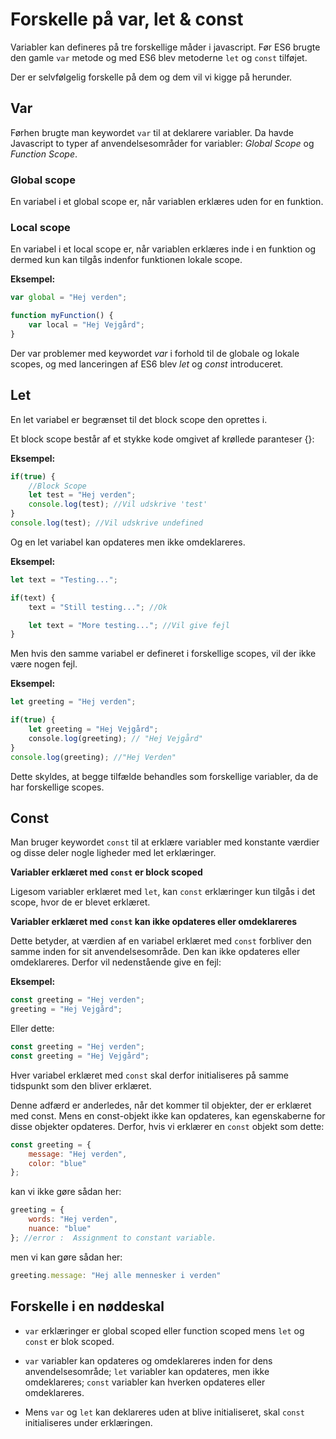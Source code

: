 # Forskelle på var, let & const

Variabler kan defineres på tre forskellige måder i javascript. Før ES6 brugte den gamle `var` metode og med ES6 blev metoderne `let` og `const` tilføjet. 

Der er selvfølgelig forskelle på dem og dem vil vi kigge på herunder.

## Var

Førhen brugte man keywordet `var` til at deklarere variabler. Da havde Javascript to typer af anvendelsesområder for variabler: *Global Scope* og *Function Scope*.

### Global scope

En variabel i et global scope er, når variablen erklæres uden for en funktion.

### Local scope

En variabel i et local scope er, når variablen erklæres inde i en funktion og dermed kun kan tilgås indenfor funktionen lokale scope.

**Eksempel:**

```javascript
var global = "Hej verden";

function myFunction() {
    var local = "Hej Vejgård";
}
```
Der var problemer med keywordet *var* i forhold til de globale og lokale scopes, og med lanceringen af ES6 blev *let* og *const* introduceret.

## Let 

En let variabel er begrænset til det block scope den oprettes i. 

Et block scope består af et stykke kode omgivet af krøllede paranteser {}:

**Eksempel:**

```javascript
if(true) {
    //Block Scope
    let test = "Hej verden";
    console.log(test); //Vil udskrive 'test'
}
console.log(test); //Vil udskrive undefined

```
Og en let variabel kan opdateres men ikke omdeklareres.

**Eksempel:**

```javascript
let text = "Testing...";

if(text) {
    text = "Still testing..."; //Ok

    let text = "More testing..."; //Vil give fejl
}

```

Men hvis den samme variabel er defineret i forskellige scopes, vil der ikke være nogen fejl.

**Eksempel:**

```javascript
let greeting = "Hej verden";

if(true) {
    let greeting = "Hej Vejgård";
    console.log(greeting); // "Hej Vejgård"
}
console.log(greeting); //"Hej Verden"
```

Dette skyldes, at begge tilfælde behandles som forskellige variabler, da de har forskellige scopes.

## Const 

Man bruger keywordet `const` til at erklære variabler med konstante værdier og disse deler nogle ligheder med let erklæringer.

**Variabler erklæret med `const` er block scoped**

Ligesom variabler erklæret med `let`, kan `const` erklæringer kun tilgås i det scope, hvor de er blevet erklæret.

**Variabler erklæret med `const` kan ikke opdateres eller omdeklareres**

Dette betyder, at værdien af en variabel erklæret med `const` forbliver den samme inden for sit anvendelsesområde. Den kan ikke opdateres eller omdeklareres. Derfor vil nedenstående give en fejl:

**Eksempel:**
```javascript
const greeting = "Hej verden";
greeting = "Hej Vejgård";
```
Eller dette:
```javascript
const greeting = "Hej verden";
const greeting = "Hej Vejgård";
```

Hver variabel erklæret med `const` skal derfor initialiseres på samme tidspunkt som den bliver erklæret.

Denne adfærd er anderledes, når det kommer til objekter, der er erklæret med const. Mens en const-objekt ikke kan opdateres, kan egenskaberne for disse objekter opdateres. Derfor, hvis vi erklærer en `const` objekt som dette:

```javascript
const greeting = {
    message: "Hej verden",
    color: "blue"
};
```
kan vi ikke gøre sådan her:
```javascript
greeting = {
    words: "Hej verden",
    nuance: "blue"
}; //error :  Assignment to constant variable.
```
men vi kan gøre sådan her:
```javascript
greeting.message: "Hej alle mennesker i verden"
```
## Forskelle i en nøddeskal
- `var` erklæringer er global scoped eller function scoped mens `let` og `const` er blok scoped.

- `var` variabler kan opdateres og omdeklareres inden for dens anvendelsesområde; `let` variabler kan opdateres, men ikke omdeklareres; `const` variabler kan hverken opdateres eller omdeklareres.

- Mens `var` og `let` kan deklareres uden at blive initialiseret, skal `const` initialiseres under erklæringen.